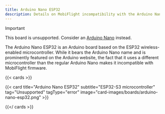 ```yaml
---
title: Arduino Nano ESP32
description: Details on MobiFlight incompatibility with the Arduino Nano ESP32
---
```


> [!IMPORTANT]
> This board is unsupported. Consider an [Arduino Nano](/boards/arduino-nano) instead.

The Arduino Nano ESP32 is an Arduino board based on the ESP32 wireless-enabled microcontroller.
While it bears the Arduino Nano name and is prominently featured on the Arduino website, the fact
that it uses a different microcontroller than the regular Arduino Nano makes it incompatible with
MobiFlight firmware.

{{< cards >}}

{{< card title="Arduino Nano ESP32" subtitle="ESP32-S3 microcontroller" tag="Unsupported" tagType="error" image="card-images/boards/arduino-nano-esp32.png" >}}

{{</ cards >}}
